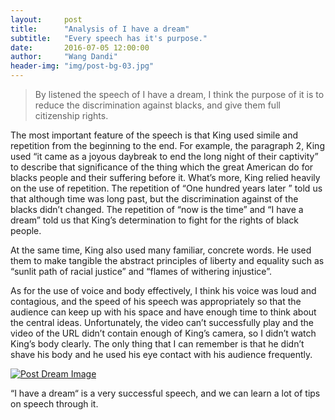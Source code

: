 ```yaml
---
layout:     post
title:      "Analysis of I have a dream"
subtitle:   "Every speech has it's purpose."
date:       2016-07-05 12:00:00
author:     "Wang Dandi"
header-img: "img/post-bg-03.jpg"
---
```



<blockquote>By listened the speech of I have a dream, I think the purpose of it is to reduce the discrimination against blacks, and give them full citizenship rights.</blockquote>

<p>The most important feature of the speech is that King used simile and repetition from the beginning to the end. For example, the paragraph 2, King used “it came as a joyous daybreak to end the long night of their captivity” to describe that significance of the thing which the great American do for blacks people and their suffering before it. What’s more, King relied heavily on the use of repetition. The repetition of “One hundred years later ” told us that although time was long past, but the discrimination against of the blacks didn’t changed. The repetition of “now is the time” and “I have a dream” told us that King’s determination to fight for the rights of black people.</p>

<p>At the same time, King also used many familiar, concrete words. He used them to make tangible the abstract principles of liberty and equality such as “sunlit path of racial justice” and “flames of withering injustice”.</p>

<p>As for the use of voice and body effectively, I think his voice was loud and contagious, and the speed of his speech was appropriately so that the audience can keep up with his space and have enough time to think about the central ideas. Unfortunately, the video can’t successfully play and the video of the URL didn’t contain enough of King’s camera, so I didn’t watch King’s body clearly. The only thing that I can remember is that he didn’t shave his body and he used his eye contact with his audience frequently. </p>

<a href="#">
    <img src="{{ site.baseurl }}/img/post-dream-image1.jpeg" alt="Post Dream Image">
</a>

<p>“I have a dream“ is a very successful speech, and we can learn a lot of tips on speech through it.</p>